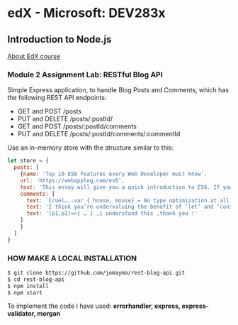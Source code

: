 # edX - Microsoft: DEV283x
## Introduction to Node.js
[About EdX course](https://courses.edx.org/courses/course-v1:Microsoft+DEV283x+2T2017/course/)

### Module 2 Assignment Lab: RESTful Blog API

Simple Express application, to handle Blog Posts and Comments, which has the following REST API endpoints:
*  GET and POST /posts
*  PUT and DELETE /posts/:postId/
*  GET and POST /posts/:postId/comments
*  PUT and DELETE /posts/:postId/comments/:commentId

Use an in-memory store with the structure similar to this:
```javascript
let store = {
  posts: [
    {name: 'Top 10 ES6 Features every Web Developer must know',
    url: 'https://webapplog.com/es6',
    text: 'This essay will give you a quick introduction to ES6. If you don’t know what is ES6, it’s a new JavaScript implementation.',
    comments: [
      text: 'Cruel…..var { house, mouse} = No type optimization at all',
      text: 'I think you’re undervaluing the benefit of ‘let’ and ‘const’.',
      text: '(p1,p2)=>{ … } ,i understand this ,thank you !'      
    ]
    }
  ]
}
```
### HOW MAKE A LOCAL INSTALLATION
```sh
$ git clone https://github.com/jomayma/rest-blog-api.git
$ cd rest-blog-api
$ npm install
$ npm start
```

To implement the code I have used: **errorhandler, express, express-validator, morgan**

